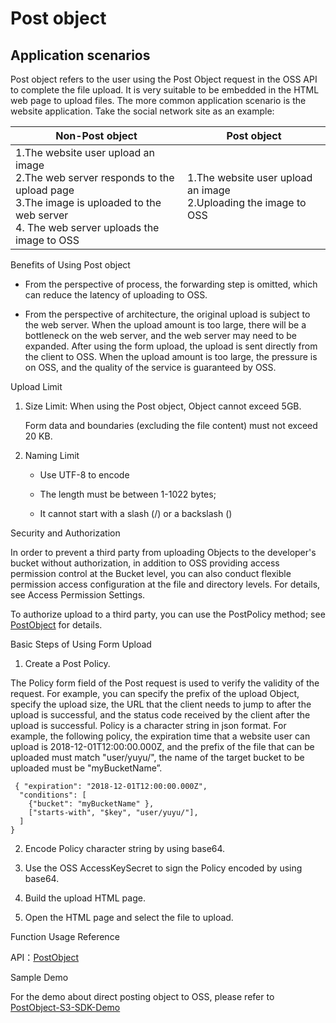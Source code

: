 # Post object
## Application scenarios

 Post object refers to the user using the Post Object request in the OSS API to complete the file upload. It is very suitable to be embedded in the HTML web page to upload files. The more common application scenario is the website application. Take the social network site as an example:

|Non-Post object|Post object|
|-|-|
|1.The website user upload an image<br>2.The web server responds to the upload page<br>3.The image is uploaded to the web server<br>4. The web server uploads the image to OSS|1.The website user upload an image<br>2.Uploading the image to OSS

Benefits of Using Post object

+ From the perspective of process, the forwarding step is omitted, which can reduce the latency of uploading to OSS.

+ From the perspective of architecture, the original upload is subject to the web server. When the upload amount is too large, there will be a bottleneck on the web server, and the web server may need to be expanded. After using the form upload, the upload is sent directly from the client to OSS. When the upload amount is too large, the pressure is on OSS, and the quality of the service is guaranteed by OSS.

Upload Limit

1. Size Limit: When using the Post object, Object cannot exceed 5GB.

   Form data and boundaries (excluding the file content) must not exceed 20 KB.
2. Naming Limit

   + Use UTF-8 to encode

   + The length must be between 1-1022 bytes;

   + It cannot start with a slash (/) or a backslash (\)

 

Security and Authorization

In order to prevent a third party from uploading Objects to the developer's bucket without authorization, in addition to OSS providing access permission control at the Bucket level, you can also conduct flexible permission access configuration at the file and directory levels. For details, see Access Permission Settings.

To authorize upload to a third party, you can use the PostPolicy method; see [PostObject](../../API-Reference-S3-Compatible/Compatibility-API/Post-Object.md) for details.

 

Basic Steps of Using Form Upload

1. Create a Post Policy.

The Policy form field of the Post request is used to verify the validity of the request. For example, you can specify the prefix of the upload Object, specify the upload size, the URL that the client needs to jump to after the upload is successful, and the status code received by the client after the upload is successful. Policy is a character string in json format. For example, the following policy, the expiration time that a website user can upload is 2018-12-01T12:00:00.000Z, and the prefix of the file that can be uploaded must match "user/yuyu/", the name of the target bucket to be uploaded must be "myBucketName”.
```
 { "expiration": "2018-12-01T12:00:00.000Z",
  "conditions": [
    {"bucket": "myBucketName" },
    ["starts-with", "$key", "user/yuyu/"],
  ]
}
```
2. Encode Policy character string by using base64.

3. Use the OSS AccessKeySecret to sign the Policy encoded by using base64.

4. Build the upload HTML page.

5. Open the HTML page and select the file to upload.



Function Usage Reference

API：[PostObject](../../API-Reference-S3-Compatible/Compatibility-API/Post-Object-2.md)

Sample Demo

For the demo about direct posting object to OSS, please refer to  [PostObject-S3-SDK-Demo](https://downloads.s3.cn-north-1.jcloudcs.com/Demo/postObject_S3_SDK_JAVA_Demo.zip)

